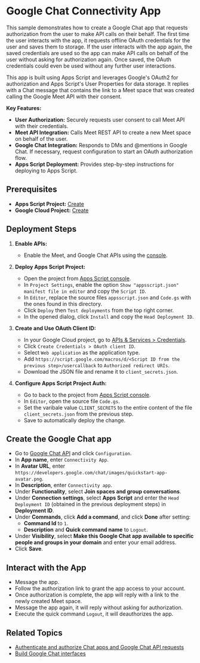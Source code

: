 # Google Chat Connectivity App

This sample demonstrates how to create a Google Chat app that requests
authorization from the user to make API calls on their behalf. The first
time the user interacts with the app, it requests offline OAuth credentials for the
user and saves them to storage. If the user interacts with the app
again, the saved credentials are used so the app can make API calls on behalf of the
user without asking for authorization again. Once saved, the OAuth credentials could
even be used without any further user interactions.

This app is built using Apps Script and leverages Google's OAuth2 for authorization
and Apps Script's User Properties for data storage. It replies with a Chat message
that contains the link to a Meet space that was created calling the Google Meet API
with their consent.

**Key Features:**

* **User Authorization:** Securely requests user consent to call Meet API with
  their credentials.
* **Meet API Integration:** Calls Meet REST API to create a new Meet space on behalf
  of the user.
* **Google Chat Integration:** Responds to DMs and @mentions in Google Chat. If
  necessary, request configuration to start an OAuth authorization flow.
* **Apps Script Deployment:** Provides step-by-step instructions for deploying
  to Apps Script.

## Prerequisites

* **Apps Script Project:**  [Create](https://script.google.com/home/projects/create)
* **Google Cloud Project:**  [Create](https://console.cloud.google.com/projectcreate)

##  Deployment Steps

1. **Enable APIs:**

   * Enable the Meet, and Google Chat APIs using the
     [console](https://console.cloud.google.com/apis/enableflow?apiid=meet.googleapis.com,chat.googleapis.com).

1. **Deploy Apps Script Project:**

   * Open the project from [Apps Script console](ttps://script.google.com).
   * In `Project Settings`, enable the option
     `Show "appsscript.json" manifest file in editor` and copy the `Script ID`.
   * In `Editor`, replace the source files `appsscript.json` and `Code.gs` with
     the ones found in this directory.
   * Click `Deploy` then `Test deployments` from the top right corner.
   * In the opened dialog, click `Install` and copy the `Head Deployment ID`.

1. **Create and Use OAuth Client ID:**

   * In your Google Cloud project, go to
     [APIs & Services > Credentials](https://console.cloud.google.com/apis/credentials).
   * Click `Create Credentials > OAuth client ID`.
   * Select `Web application` as the application type.
   * Add `https://script.google.com/macros/d/<Script ID from the previous step>/usercallback`
     to `Authorized redirect URIs`.
   * Download the JSON file and rename it to `client_secrets.json`.

1. **Configure Apps Script Project Auth:**

   * Go to back to the project from [Apps Script console](ttps://script.google.com).
   * In `Editor`, open the source file `Code.gs`.
   * Set the varibale value `CLIENT_SECRETS` to the entire content of the file
     `client_secrets.json` from the previous step.
   * Save to automatically deploy the change.

## Create the Google Chat app

* Go to
  [Google Chat API](https://console.cloud.google.com/apis/api/chat.googleapis.com/hangouts-chat)
  and click `Configuration`.
* In **App name**, enter `Connectivity App`.
* In **Avatar URL**, enter `https://developers.google.com/chat/images/quickstart-app-avatar.png`.
* In **Description**, enter `Connectivity app`.
* Under **Functionality**, select **Join spaces and group conversations**.
* Under **Connection settings**, select **Apps Script** and enter the
  `Head Deployment ID` (obtained in the previous deployment steps) in
  **Deployment ID**.
* Under **Commands**, click **Add a command**, and click **Done** after setting:
    * **Command Id** to `1`.
    * **Description** and **Quick command name** to `Logout`.
* Under **Visibility**, select **Make this Google Chat app available to specific
  people and groups in your domain** and enter your email address.
* Click **Save**.

## Interact with the App

* Message the app.
* Follow the authorization link to grant the app access to your account.
* Once authorization is complete, the app will reply with a link to the newly
  created Meet space.
* Message the app again, it will reply without asking for authorization.
* Execute the quick command `Logout`, it will deauthorizes the app.

## Related Topics

* [Authenticate and authorize Chat apps and Google Chat API requests](https://developers.google.com/workspace/chat/authenticate-authorize)
* [Build Google Chat interfaces](https://developers.google.com/workspace/add-ons/chat/build)
